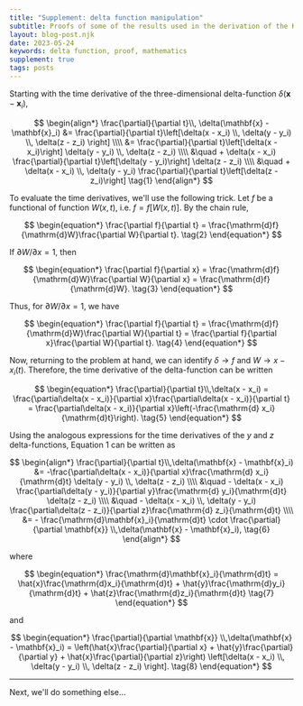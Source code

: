 ```yaml
---
title: "Supplement: delta function manipulation"
subtitle: Proofs of some of the results used in the derivation of the Klimontovich Equation. 
layout: blog-post.njk
date: 2023-05-24
keywords: delta function, proof, mathematics
supplement: true
tags: posts
---
```


Starting with the time derivative of the three-dimensional delta-function $\delta(\mathbf{x} - \mathbf{x}_i)$,

$$
\begin{align*}
\frac{\partial}{\partial t}\\, \delta(\mathbf{x} - \mathbf{x}_i)
  &= \frac{\partial}{\partial t}\left[\delta(x - x_i) \\, \delta(y - y_i) \\, \delta(z - z_i) \right] \\\\
  &= \frac{\partial}{\partial t}\left[\delta(x - x_i)\right] \delta(y - y_i) \\, \delta(z - z_i) \\\\
  &\quad + \delta(x - x_i) \frac{\partial}{\partial t}\left[\delta(y - y_i)\right] \delta(z - z_i) \\\\
  &\quad + \delta(x - x_i) \\, \delta(y - y_i) \frac{\partial}{\partial t}\left[\delta(z - z_i)\right] \tag{1}
\end{align*}
$$

To evaluate the time derivatives, we'll use the following trick. Let $f$ be a functional of function $W(x, t)$, i.e. $f = f[W(x, t)]$. By the chain rule,

$$
\begin{equation*}
\frac{\partial f}{\partial t} = \frac{\mathrm{d}f}{\mathrm{d}W}\frac{\partial W}{\partial t}. \tag{2}
\end{equation*}
$$

If $\partial W/\partial x = 1$, then

$$
\begin{equation*}
\frac{\partial f}{\partial x} = \frac{\mathrm{d}f}{\mathrm{d}W}\frac{\partial W}{\partial x} = \frac{\mathrm{d}f}{\mathrm{d}W}. \tag{3}
\end{equation*}
$$

Thus, for $\partial W/\partial x = 1$, we have

$$
\begin{equation*}
\frac{\partial f}{\partial t} = \frac{\mathrm{d}f}{\mathrm{d}W}\frac{\partial W}{\partial t} = \frac{\partial f}{\partial x}\frac{\partial W}{\partial t}. \tag{4}
\end{equation*}
$$

Now, returning to the problem at hand, we can identify $\delta \rightarrow f$ and $W \rightarrow x - x_i(t)$. Therefore, the time derivative of the delta-function can be written

$$
\begin{equation*}
\frac{\partial}{\partial t}\\,\delta(x - x_i) 
= \frac{\partial\delta(x - x_i)}{\partial x}\frac{\partial\delta(x - x_i)}{\partial t} 
= \frac{\partial\delta(x - x_i)}{\partial x}\left(-\frac{\mathrm{d} x_i}{\mathrm{d}t}\right). \tag{5}
\end{equation*}
$$

Using the analogous expressions for the time derivatives of the $y$ and $z$ delta-functions, Equation $1$ can be written as

$$
\begin{align*}
\frac{\partial}{\partial t}\\,\delta(\mathbf{x} - \mathbf{x}_i)
  &= -\frac{\partial\delta(x - x_i)}{\partial x}\frac{\mathrm{d} x_i}{\mathrm{d}t} \delta(y - y_i) \\, \delta(z - z_i) \\\\
  &\quad - \delta(x - x_i) \frac{\partial\delta(y - y_i)}{\partial y}\frac{\mathrm{d} y_i}{\mathrm{d}t} \delta(z - z_i) \\\\
  &\quad - \delta(x - x_i) \\, \delta(y - y_i) \frac{\partial\delta(z - z_i)}{\partial z}\frac{\mathrm{d} z_i}{\mathrm{d}t} \\\\ 
  &= - \frac{\mathrm{d}\mathbf{x}_i}{\mathrm{d}t} \cdot \frac{\partial}{\partial \mathbf{x}} \\,\delta(\mathbf{x} - \mathbf{x}_i), \tag{6}
\end{align*}
$$

where

$$
\begin{equation*}
 \frac{\mathrm{d}\mathbf{x}_i}{\mathrm{d}t} = \hat{x}\frac{\mathrm{d}x_i}{\mathrm{d}t} + \hat{y}\frac{\mathrm{d}y_i}{\mathrm{d}t} + \hat{z}\frac{\mathrm{d}z_i}{\mathrm{d}t}
 \tag{7}
\end{equation*}
$$

and 

$$
\begin{equation*}
\frac{\partial}{\partial \mathbf{x}} \\,\delta(\mathbf{x} - \mathbf{x}_i) 
  = \left(\hat{x}\frac{\partial}{\partial x} + \hat{y}\frac{\partial}{\partial y} + \hat{x}\frac{\partial}{\partial z}\right)
  \left[\delta(x - x_i) \\, \delta(y - y_i) \\, \delta(z - z_i) \right]. \tag{8}
\end{equation*}
$$

---

Next, we'll do something else...